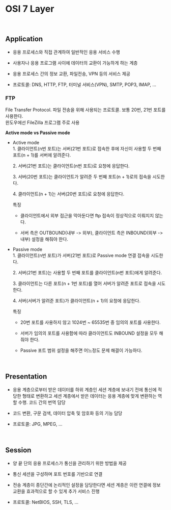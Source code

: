 # OSI 7 Layer

<br/>

## Application
- 응용 프로세스와 직접 관계하여 일반적인 응용 서비스 수행

- 사용자나 응용 프로그램 사이에 데이터의 교환이 가능하게 하는 계층

- 응용 프로세스 간의 정보 교환, 파일전송, VPN 등의 서비스 제공

- 프로토콜: DNS, HTTP, FTP, 터미널 서비스(VPN), SMTP, POP3, IMAP, ...

### FTP
File Transfer Protocol. 파일 전송을 위해 사용되는 프로토콜. 보통 20번, 21번 포트를 사용한다.  
윈도우에선 FileZilla 프로그램 주로 사용

**Active mode vs Passive mode**
- Active mode  
  1\. 클라이언트(n번 포트)는 서버(21번 포트)로 접속한 후에 자신이 사용할 두 번째 포트(n + 1)를 서버에 알려준다.

  2\. 서버(21번 포트)는 클라이언트(n번 포트)로 요청에 응답한다.
  
  3\. 서버(20번 포트)는 클라이언트가 알려준 두 번째 포트(n + 1)로의 접속을 시도한다.
  
  4\. 클라이언트(n + 1)는 서버(20번 포트)로 요청에 응답한다.

  특징
  - 클라이언트에서 외부 접근을 막아둔다면 ftp 접속이 정상적으로 이뤄지지 않는다.
  
  - 서버 측은 OUTBOUND(내부 -> 외부), 클라이언트 측은 INBOUND(외부 -> 내부) 설정을 해줘야 한다.

- Passive mode  
  1\. 클라이언트(n번 포트)가 서버(21번 포트)로 Passive mode 연결 접속을 시도한다.
  
  2\. 서버(21번 포트)는 사용할 두 번째 포트를 클라이언트(n번 포트)에게 알려준다.
  
  3\. 클라이언트는 다른 포트(n + 1번 포트)를 열어 서버가 알려준 포트로 접속을 시도한다.
  
  4\. 서버(서버가 알려준 포트)가 클라이언트(n + 1)의 요청에 응답한다.

  특징
  - 20번 포트를 사용하지 않고 1024번 ~ 65535번 중 임의의 포트를 사용한다.
  
  - 서버가 임의의 포트를 사용함에 따라 클라이언트도 INBOUND 설정을 모두 해줘야 한다.
  
  - Passive 포트 범위 설정을 해주면 어느정도 문제 해결이 가능하다.

<br/>

## Presentation
- 응용 계층으로부터 받은 데이터를 하위 계층인 세션 계층에 보내기 전에 통신에 적당한 형태로 변환하고 세션 계층에서 받은 데이터는 응용 계층에 맞게 변환하는 역할 수행. 코드 간의 번역 담당

- 코드 변환, 구문 검색, 데이터 압축 및 암호화 등의 기능 담당

- 프로토콜: JPG, MPEG, ...

<br/>

## Session
- 양 끝 단의 응용 프로세스가 통신을 관리하기 위한 방법을 제공

- 통신 세션을 구성하며 포트 번호를 기반으로 연결

- 전송 계층이 종단간에 논리적인 설정을 담당한다면 세션 계층은 이런 연결에 정보 교환을 효과적으로 할 수 있게 추가 서비스 진행

- 프로토콜: NetBIOS, SSH, TLS, ...
